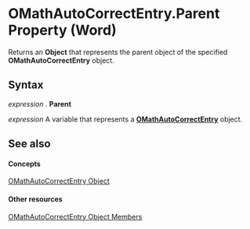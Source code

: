 
# OMathAutoCorrectEntry.Parent Property (Word)

Returns an  **Object** that represents the parent object of the specified **OMathAutoCorrectEntry** object.


## Syntax

 _expression_ . **Parent**

 _expression_ A variable that represents a **[OMathAutoCorrectEntry](477e0077-ba5c-ca81-1aaf-20b941bd2a15.md)** object.


## See also


#### Concepts


[OMathAutoCorrectEntry Object](477e0077-ba5c-ca81-1aaf-20b941bd2a15.md)
#### Other resources


[OMathAutoCorrectEntry Object Members](28671f1b-5d44-d42a-3c03-0ae7bed7762d.md)

